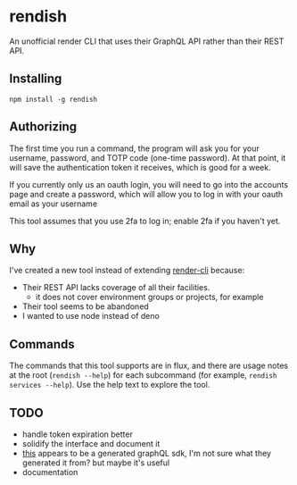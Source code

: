 # rendish

An unofficial render CLI that uses their GraphQL API rather than their REST API.

## Installing

`npm install -g rendish`

## Authorizing

The first time you run a command, the program will ask you for your username, password, and TOTP code (one-time password). At that point, it will save the authentication token it receives, which is good for a week.

If you currently only us an oauth login, you will need to go into the accounts page and create a password, which will allow you to log in with your oauth email as your username

This tool assumes that you use 2fa to log in; enable 2fa if you haven't yet.

## Why

I've created a new tool instead of extending [render-cli](https://github.com/render-oss/render-cli) because:

- Their REST API lacks coverage of all their facilities.
    - it does not cover environment groups or projects, for example
- Their tool seems to be abandoned
- I wanted to use node instead of deno

## Commands

The commands that this tool supports are in flux, and there are usage notes at the root (`rendish --help`) for each subcommand (for example, `rendish services --help`). Use the help text to explore the tool.

## TODO

- handle token expiration better
- solidify the interface and document it
- [this](https://github.com/ottdump/render-action/blob/211a79f048bced8fecf1fe0418036f9be54253cc/src/generated/sdk.ts) appears to be a generated graphQL sdk, I'm not sure what they generated it from? but maybe it's useful
- documentation
